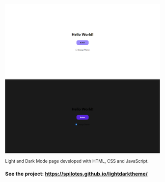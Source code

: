 <img src="./img/home1.png">
<img src="./img/home2.png">

Light and Dark Mode page developed with HTML, CSS and JavaScript.
### See the project: https://spilotes.github.io/lightdarktheme/
